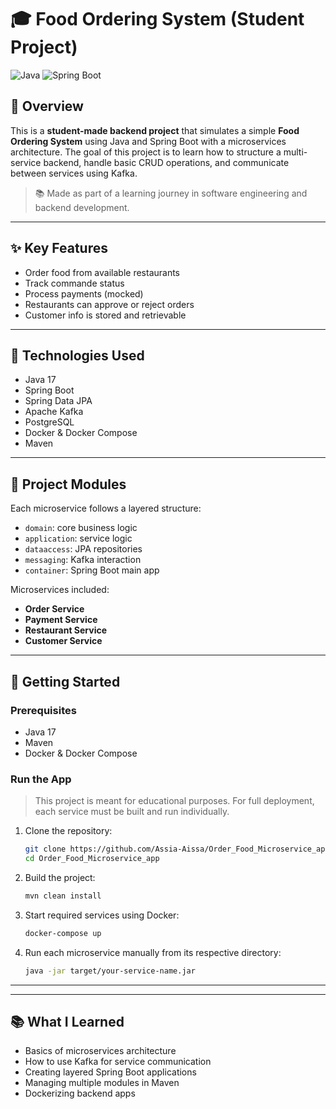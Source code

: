 
# 🎓 Food Ordering System (Student Project)

![Java](https://img.shields.io/badge/Java-17-orange.svg)
![Spring Boot](https://img.shields.io/badge/Spring%20Boot-2.6.4-brightgreen.svg)

## 📌 Overview

This is a **student-made backend project** that simulates a simple **Food Ordering System** using Java and Spring Boot with a microservices architecture. The goal of this project is to learn how to structure a multi-service backend, handle basic CRUD operations, and communicate between services using Kafka.

> 📚 Made as part of a learning journey in software engineering and backend development.

---

## ✨ Key Features

* Order food from available restaurants
* Track commande status
* Process payments (mocked)
* Restaurants can approve or reject orders
* Customer info is stored and retrievable

---

## 🧱 Technologies Used

* Java 17
* Spring Boot
* Spring Data JPA
* Apache Kafka
* PostgreSQL
* Docker & Docker Compose
* Maven

---

## 🧭 Project Modules

Each microservice follows a layered structure:

* `domain`: core business logic
* `application`: service logic
* `dataaccess`: JPA repositories
* `messaging`: Kafka interaction
* `container`: Spring Boot main app

Microservices included:

* **Order Service**
* **Payment Service**
* **Restaurant Service**
* **Customer Service**

---

## 🚀 Getting Started

### Prerequisites

* Java 17
* Maven
* Docker & Docker Compose

### Run the App

> This project is meant for educational purposes. For full deployment, each service must be built and run individually.

1. Clone the repository:

   ```bash
   git clone https://github.com/Assia-Aissa/Order_Food_Microservice_app.git
   cd Order_Food_Microservice_app
   ```

2. Build the project:

   ```bash
   mvn clean install
   ```

3. Start required services using Docker:

   ```bash
   docker-compose up
   ```

4. Run each microservice manually from its respective directory:

   ```bash
   java -jar target/your-service-name.jar
   ```

---


---

## 📚 What I Learned

* Basics of microservices architecture
* How to use Kafka for service communication
* Creating layered Spring Boot applications
* Managing multiple modules in Maven
* Dockerizing backend apps

